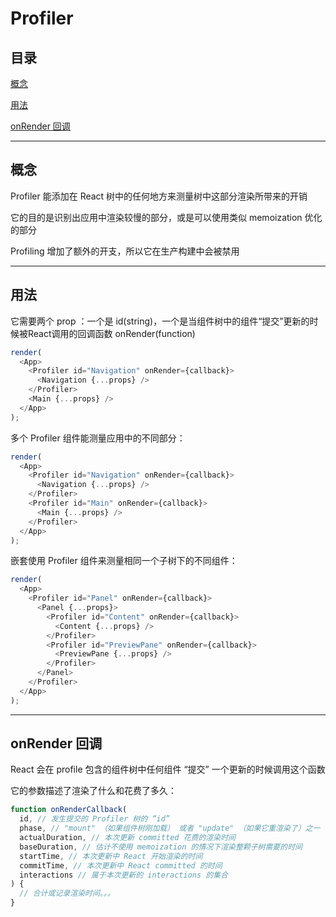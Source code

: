 # Profiler

## 目录

[概念](#jump1)

[用法](#jump2)

[onRender 回调](#jump3)

[](#jump)

[](#jump)

[](#jump)

---	

<span id="jump1"></span>

## 概念

Profiler 能添加在 React 树中的任何地方来测量树中这部分渲染所带来的开销

它的目的是识别出应用中渲染较慢的部分，或是可以使用类似 memoization 优化的部分

Profiling 增加了额外的开支，所以它在生产构建中会被禁用

---

<span id="jump2"></span>

## 用法

它需要两个 prop ：一个是 id(string)，一个是当组件树中的组件“提交”更新的时候被React调用的回调函数 onRender(function)

```javascript
render(
  <App>
    <Profiler id="Navigation" onRender={callback}>
      <Navigation {...props} />
    </Profiler>
    <Main {...props} />
  </App>
);
```

多个 Profiler 组件能测量应用中的不同部分：

```javascript
render(
  <App>
    <Profiler id="Navigation" onRender={callback}>
      <Navigation {...props} />
    </Profiler>
    <Profiler id="Main" onRender={callback}>
      <Main {...props} />
    </Profiler>
  </App>
);
```

嵌套使用 Profiler 组件来测量相同一个子树下的不同组件：

```javascript
render(
  <App>
    <Profiler id="Panel" onRender={callback}>
      <Panel {...props}>
        <Profiler id="Content" onRender={callback}>
          <Content {...props} />
        </Profiler>
        <Profiler id="PreviewPane" onRender={callback}>
          <PreviewPane {...props} />
        </Profiler>
      </Panel>
    </Profiler>
  </App>
);
```

---

<span id="jump3"></span>

## onRender 回调

React 会在 profile 包含的组件树中任何组件 “提交” 一个更新的时候调用这个函数

它的参数描述了渲染了什么和花费了多久：

```javascript
function onRenderCallback(
  id, // 发生提交的 Profiler 树的 “id”
  phase, // "mount" （如果组件树刚加载） 或者 "update" （如果它重渲染了）之一
  actualDuration, // 本次更新 committed 花费的渲染时间
  baseDuration, // 估计不使用 memoization 的情况下渲染整颗子树需要的时间
  startTime, // 本次更新中 React 开始渲染的时间
  commitTime, // 本次更新中 React committed 的时间
  interactions // 属于本次更新的 interactions 的集合
) {
  // 合计或记录渲染时间。。。
}
```
